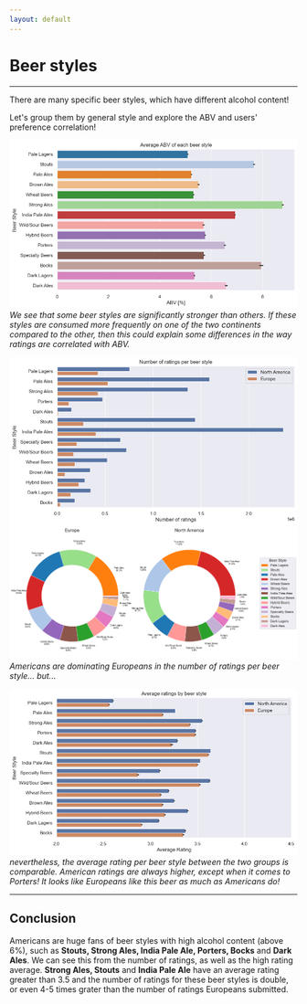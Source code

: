 ```yaml
---
layout: default
---
```


# Beer styles

---

There are many specific beer styles, which have different alcohol content!

Let's group them by general style and explore the ABV and users' preference correlation!

![ABV by beer style](./plots/style_abv.png)
_We see that some beer styles are significantly stronger than others. If these styles are consumed more frequently on one of the two continents compared to the other, then this could explain some differences in the way ratings are correlated with ABV._

![Count by beer style](./plots/style_count.png)
![Avg_ABV](./plots/pie_chart.png)
_Americans are dominating Europeans in the number of ratings per beer style... but..._

![Rating by beer style](./plots/style_rating.png)
_nevertheless, the average rating per beer style between the two groups is comparable. American ratings are always higher, except when it comes to Porters! It looks like Europeans like this beer as much as Americans do!_

---

## Conclusion

Americans are huge fans of beer styles with high alcohol content (above 6%), such as **Stouts, Strong Ales, India Pale Ale, Porters, Bocks** and **Dark Ales**. We can see this from the number of ratings, as well as the high rating average. **Strong Ales, Stouts** and **India Pale Ale** have an average rating greater than 3.5 and the number of ratings for these beer styles is double, or even 4-5 times grater than the number of ratings Europeans submitted.
